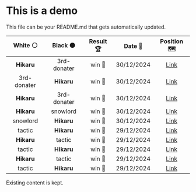 # This is a demo

This file can be your README.md that gets automatically updated.

<!--START_SECTION:chessStats-->
<!-- Automatically generated with https://github.com/Balastrong/chess-stats-action -->

| White ⚪ | Black ⚫ | Result 🏆 | Date 📅 | Position 🗺️ |
|:---:|:---:|:---:|:---:|:---:|
| **Hikaru** | 3rd-donater | win 🥇 | 30/12/2024 | <a href="http://www.ee.unb.ca/cgi-bin/tervo/fen.pl?select=8/7p/p4kp1/8/8/1P5P/P1R2PP1/6K1 b - -">Link</a> |
| 3rd-donater | **Hikaru** | win 🥇 | 30/12/2024 | <a href="http://www.ee.unb.ca/cgi-bin/tervo/fen.pl?select=1r1r2k1/p2bpp1p/5npQ/3p4/B7/1Pq2P2/P1P3PP/2R2RK1 w - -">Link</a> |
| **Hikaru** | 3rd-donater | win 🥇 | 30/12/2024 | <a href="http://www.ee.unb.ca/cgi-bin/tervo/fen.pl?select=3r4/3k4/6R1/2pNbp1p/p1K4P/4P1P1/P4P2/8 b - -">Link</a> |
| **Hikaru** | snowlord | win 🥇 | 30/12/2024 | <a href="http://www.ee.unb.ca/cgi-bin/tervo/fen.pl?select=5r2/1pp1RP2/1k6/3P4/2P3p1/6P1/7K/8 b - -">Link</a> |
| snowlord | **Hikaru** | win 🥇 | 30/12/2024 | <a href="http://www.ee.unb.ca/cgi-bin/tervo/fen.pl?select=8/6k1/7p/4K2P/1p2PNp1/1B4P1/1P3q2/8 w - -">Link</a> |
| tactic | **Hikaru** | win 🥇 | 29/12/2024 | <a href="http://www.ee.unb.ca/cgi-bin/tervo/fen.pl?select=3r1r2/2q3k1/p2p2pp/1p1PppQ1/3R1nP1/P1P4P/1P3P2/4RBK1 w - -">Link</a> |
| **Hikaru** | tactic | win 🥇 | 29/12/2024 | <a href="http://www.ee.unb.ca/cgi-bin/tervo/fen.pl?select=4rr1k/R4pbp/3q2p1/2RN4/3P4/P3PQP1/5PKP/8 b - -">Link</a> |
| tactic | **Hikaru** | win 🥇 | 29/12/2024 | <a href="http://www.ee.unb.ca/cgi-bin/tervo/fen.pl?select=5rk1/7p/3pp1pP/p1n5/4P1Q1/2q5/P1r2PK1/4RR2 w - -">Link</a> |
| **Hikaru** | tactic | win 🥇 | 29/12/2024 | <a href="http://www.ee.unb.ca/cgi-bin/tervo/fen.pl?select=7k/r7/5P1p/3Q3p/8/6P1/6K1/8 b - -">Link</a> |
| tactic | **Hikaru** | win 🥇 | 29/12/2024 | <a href="http://www.ee.unb.ca/cgi-bin/tervo/fen.pl?select=1N6/5p1p/p5pb/8/3k4/p4P2/2P2PKP/5B2 w - -">Link</a> |

<!--END_SECTION:chessStats-->

Existing content is kept.
